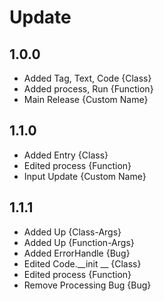 # Update
## 1.0.0
- Added Tag, Text, Code {Class}
- Added process, Run {Function}
- Main Release {Custom Name}

## 1.1.0
- Added Entry {Class}
- Edited process {Function}
- Input Update {Custom Name}

## 1.1.1
- Added Up {Class-Args}
- Added Up {Function-Args}
- Added ErrorHandle {Bug}
- Edited Code.__init __ {Class}
- Edited process {Function}
- Remove Processing Bug {Bug}
